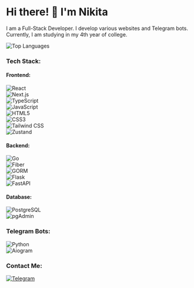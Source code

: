 # Hi there! 👋 I'm Nikita  

I am a Full-Stack Developer. I develop various websites and Telegram bots.  
Currently, I am studying in my 4th year of college.  

![Top Languages](https://github-readme-stats.vercel.app/api/top-langs/?username=sayk-77&layout=compact&theme=radical)  

### Tech Stack:  
#### **Frontend**:  
<div>  

![React](https://img.shields.io/badge/React-blue?style=for-the-badge&logo=react&logoColor=white)  
![Next.js](https://img.shields.io/badge/Next.js-black?style=for-the-badge&logo=next.js&logoColor=white)  
![TypeScript](https://img.shields.io/badge/TypeScript-blue?style=for-the-badge&logo=typescript&logoColor=white)  
![JavaScript](https://img.shields.io/badge/JavaScript-yellow?style=for-the-badge&logo=javascript)  
![HTML5](https://img.shields.io/badge/HTML5-orange?style=for-the-badge&logo=html5&logoColor=white)  
![CSS3](https://img.shields.io/badge/CSS3-blue?style=for-the-badge&logo=css3&logoColor=white)  
![Tailwind CSS](https://img.shields.io/badge/TailwindCSS-06B6D4?style=for-the-badge&logo=tailwind-css&logoColor=white)  
![Zustand](https://img.shields.io/badge/Zustand-orange?style=for-the-badge&logo=zustand&logoColor=white)  

</div>  

#### **Backend**:  
<div>  

![Go](https://img.shields.io/badge/Go-blue?style=for-the-badge&logo=go&logoColor=white)  
![Fiber](https://img.shields.io/badge/Fiber-00C7B7?style=for-the-badge&logo=go&logoColor=white)  
![GORM](https://img.shields.io/badge/GORM-FF8800?style=for-the-badge&logo=go&logoColor=white)  
![Flask](https://img.shields.io/badge/Flask-black?style=for-the-badge&logo=flask&logoColor=white)  
![FastAPI](https://img.shields.io/badge/FastAPI-009688?style=for-the-badge&logo=fastapi&logoColor=white)  

</div>  

#### **Database**:  
<div>  

![PostgreSQL](https://img.shields.io/badge/PostgreSQL-336791?style=for-the-badge&logo=postgresql&logoColor=white)  
![pgAdmin](https://img.shields.io/badge/pgAdmin-6DA6F8?style=for-the-badge&logo=postgresql&logoColor=white)  

</div>  

### **Telegram Bots**:  
<div>  

![Python](https://img.shields.io/badge/Python-3776AB?style=for-the-badge&logo=python&logoColor=white)  
![Aiogram](https://img.shields.io/badge/Aiogram-2CA5E0?style=for-the-badge&logo=telegram&logoColor=white)  

</div>  

### **Contact Me**:  
<div>  

[![Telegram](https://img.shields.io/badge/Telegram-2CA5E0?style=for-the-badge&logo=telegram&logoColor=white)](https://t.me/sayk02)  

</div>
